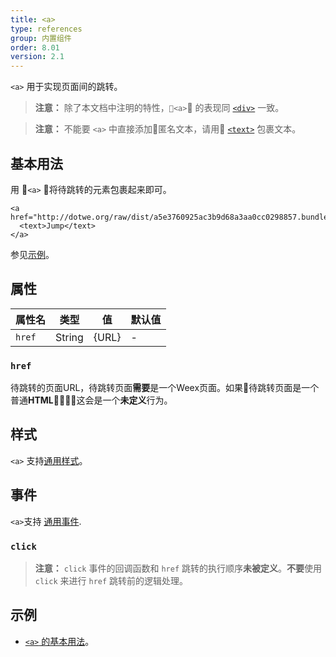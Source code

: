 ```yaml
---
title: <a>
type: references
group: 内置组件
order: 8.01
version: 2.1
---
```


`<a>` 用于实现页面间的跳转。

> **注意：** 除了本文档中注明的特性，`<a>` 的表现同 [`<div>`](./div.html) 一致。

> **注意：** 不能要 `<a>` 中直接添加匿名文本，请用 [`<text>`](./text.html) 包裹文本。

## 基本用法
用 `<a>` 将待跳转的元素包裹起来即可。

    <a href="http://dotwe.org/raw/dist/a5e3760925ac3b9d68a3aa0cc0298857.bundle.wx">
      <text>Jump</text>
    </a> 

参见[示例](http://dotwe.org/vue/1cec564d6e25c169a0a9a92db3a00955)。

## 属性
| 属性名           | 类型     | 值  | 默认值   |
| -------------   | ------  | --- | ------- |
| `href` | String | {URL}   | -   | -       |

### `href`
待跳转的页面URL，待跳转页面**需要**是一个Weex页面。如果待跳转页面是一个普通**HTML**，这会是一个**未定义**行为。

## 样式
`<a>` 支持[通用样式](../../wiki/common-styles.html)。

## 事件
`<a>`支持 [通用事件](../../wiki/common-events.html).

### `click`
> **注意：** `click` 事件的回调函数和 `href` 跳转的执行顺序**未被定义**。**不要**使用 `click` 来进行 `href` 跳转前的逻辑处理。

## 示例
* [`<a>` 的基本用法](http://dotwe.org/vue/1cec564d6e25c169a0a9a92db3a00955)。